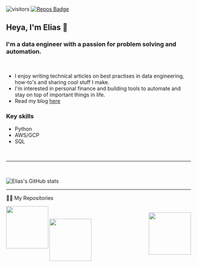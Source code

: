![visitors](https://visitor-badge.glitch.me/badge?page_id=eliasbenaddou.visitor-badge&left_color=green&right_color=red) [![Repos Badge](https://badges.pufler.dev/repos/eliasbenaddou)](https://badges.pufler.dev)

## Heya, I'm Elias 👋 

### I'm a data engineer with a passion for problem solving and automation.
<br />

- I enjoy writing technical articles on best practises in data engineering, how-to's and sharing cool stuff I make.
- I'm interested in personal finance and building tools to automate and stay on top of important things in life.
- Read my blog [here](https://eliasbenaddouidrissi.com)

### Key skills

- Python
- AWS/GCP
- SQL

<br>

---

<br />

![Elias's GitHub stats](https://github-readme-stats.vercel.app/api?username=eliasbenaddou&show_icons=true&theme=dark)

---

👨‍💻 My Repositories

<div width="100%" align="center">

  <a align="left" href="https://github.com/eliasbenaddou/monzo_to_notion" title="Monzo To Notion"><img align="left" height="115" src="https://github-readme-stats.vercel.app/api/pin/?username=eliasbenaddou&repo=monzo_to_notion&theme=react&border_color=61dafb&border_radius=3"></a>
<br>
  <a align="left" href="https://github.com/eliasbenaddou/eliasbenaddou-hugo" title="Hugo Blog"><img align="right" height="115" src="https://github-readme-stats.vercel.app/api/pin/?username=eliasbenaddou&repo=eliasbenaddou-hugo&theme=react&border_color=61dafb&border_radius=3"></a>
 <br>
  <a align="left" href="https://github.com/eliasbenaddou/gemini_api" title="Gemini API"><img align="left" height="115" src="https://github-readme-stats.vercel.app/api/pin/?username=eliasbenaddou&repo=gemini_api&theme=react&border_color=61dafb&border_radius=3"></a>
</div>

